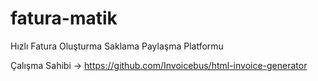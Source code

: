 # fatura-matik
Hızlı Fatura Oluşturma Saklama Paylaşma Platformu

Çalışma Sahibi -> https://github.com/Invoicebus/html-invoice-generator

